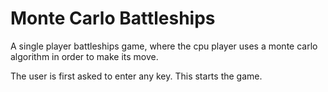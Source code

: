 # Monte Carlo Battleships
A single player battleships game, where the cpu player uses a monte carlo algorithm in order to make its move.

The user is first asked to enter any key. This starts the game.